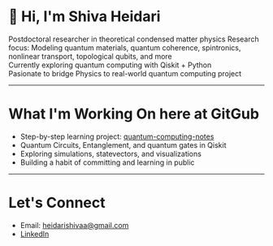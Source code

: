 # 👋 Hi, I'm Shiva Heidari

 Postdoctoral researcher in theoretical condensed matter physics
 Research focus: Modeling quantum materials, quantum coherence, spintronics, nonlinear transport, topological qubits, and more  
 Currently exploring quantum computing with Qiskit + Python  
 Pasionate to bridge Physics to real-world quantum computing project

---

# What I'm Working On here at GitGub

- Step-by-step learning project: [quantum-computing-notes](https://github.com/Shiva-Heidari/quantum-computing-notes)  
- Quantum Circuits, Entanglement, and quantum gates in Qiskit  
- Exploring simulations, statevectors, and visualizations  
- Building a habit of committing and learning in public

---

# Let's Connect
- Email: heidarishivaa@gmail.com  
- [LinkedIn](https://www.linkedin.com/in/shiva-heidari)  
